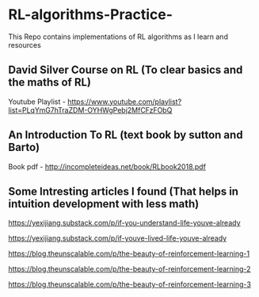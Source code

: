 # RL-algorithms-Practice-
This Repo contains implementations of RL algorithms as I learn and resources 

## David Silver Course on RL (To clear basics and the maths of RL)

Youtube Playlist - https://www.youtube.com/playlist?list=PLqYmG7hTraZDM-OYHWgPebj2MfCFzFObQ

## An Introduction To RL (text book by sutton and Barto)

Book pdf - http://incompleteideas.net/book/RLbook2018.pdf

## Some Intresting articles I found (That helps in intuition development with less math)

https://yexijiang.substack.com/p/if-you-understand-life-youve-already

https://yexijiang.substack.com/p/if-youve-lived-life-youve-already

https://blog.theunscalable.com/p/the-beauty-of-reinforcement-learning-1

https://blog.theunscalable.com/p/the-beauty-of-reinforcement-learning-2

https://blog.theunscalable.com/p/the-beauty-of-reinforcement-learning-3

